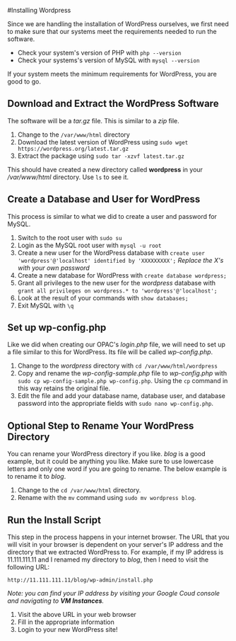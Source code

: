 #Installing Wordpress

Since we are handling the installation of WordPress ourselves, we first need to 
make sure that our systems meet the requirements needed to run the software.

- Check your system's version of PHP with `php --version`
- Check your systems's version of MySQL with `mysql --version`

If your system meets the minimum requirements for WordPress, you are good to go.

## Download and Extract the WordPress Software

The software will be a *tar.gz* file. This is similar to a *zip* file.

1. Change to the `/var/www/html` directory
2. Download the latest version of WordPress using `sudo wget https://wordpress.org/latest.tar.gz`
3. Extract the package using `sudo tar -xzvf latest.tar.gz`

This should have created a new directory called **wordpress** in your */var/www/html*
directory. Use `ls` to see it.

## Create a Database and User for WordPress

This process is similar to what we did to create a user and password for MySQL.

1. Switch to the root user with `sudo su`
2. Login as the MySQL root user with `mysql -u root`
3. Create a new user for the WordPress database with `create user 'wordpress'@'localhost' identified by 'XXXXXXXXX';` 
*Replace the X's with your own password*
4. Create a new database for WordPress with `create database wordpress;`
5. Grant all privileges to the new user for the *wordpress* database with `grant all privileges on wordpress.* to 'wordpress'@'localhost';`
6. Look at the result of your commands with `show databases;`
7. Exit MySQL with `\q`

## Set up wp-config.php

Like we did when creating our OPAC's *login.php* file, we will need to set up a file
similar to this for WordPress. Its file will be called *wp-config.php*.

1. Change to the *wordpress* directory with `cd /var/www/html/wordpress`
2. Copy and rename the *wp-config-sample.php* file to *wp-config.php* with `sudo cp wp-config-sample.php wp-config.php`. 
Using the `cp` command in this way retains the original file.
3. Edit the file and add your database name, database user, and database password 
into the appropriate fields with `sudo nano wp-config.php`.
 
## Optional Step to Rename Your WordPress Directory

You can rename your WordPress directory if you like. *blog* is a good example, but 
it could be anything you like. Make sure to use lowercase letters and only one word 
if you are going to rename. The below example is to rename it to *blog*.

1. Change to the `cd /var/www/html` directory.
2. Rename with the `mv` command using `sudo mv wordpress blog`.

## Run the Install Script

This step in the process happens in your internet browser. The URL that you will visit
in your browser is dependent on your server's IP address and the directory that we
extracted WordPress to. For example, if my IP address is 11.111.111.11 and I renamed 
my directory to *blog*, then I need to visit the following URL:

`http://11.111.111.11/blog/wp-admin/install.php`

*Note: you can find your IP address by visiting your Google Coud console and navigating
to **VM Instances**.*

1. Visit the above URL in your web browser
2. Fill in the appropriate information
3. Login to your new WordPress site! 
